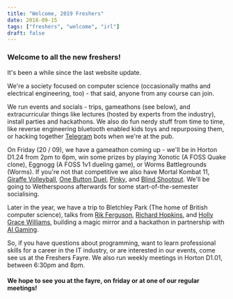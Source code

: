 ```yaml
---
title: "Welcome, 2019 Freshers"
date: 2018-09-15
tags: ["freshers", "welcome", "irl"]
draft: false
---
```


### Welcome to all the new freshers!

It's been a while since the last website update.

We're a society focused on computer science (occasionally maths and electrical engineering, too) - that said, anyone from any course can join.

We run events and socials - trips, gameathons (see below), and extracurricular things like lectures (hosted by experts from the industry), install parties and hackathons. We also do fun nerdy stuff from time to time, like reverse engineering bluetooth enabled kids toys and repurposing them, or hacking together [Telegram](https://telegram.org/) bots when we're at the pub.

On Friday (20 / 09), we have a gameathon coming up - we'll be in Horton D1.24 from 2pm to 6pm, win some prizes by playing Xonotic (A FOSS Quake clone), Eggnogg (A FOSS 1v1 dueling game), or Worms Battlegrounds (Worms). If you're not that competitive we also have Mortal Kombat 11, [Giraffe Volleyball](https://sandwichpuissant.itch.io/giraffes-volleyball-championship-2016), [One Button Duel](https://seansleblanc.itch.io/one-button-duel), [Pinky](https://omich.itch.io/pinky), and [Blind Shootout](https://glimaleite.itch.io/blind-shootout). We'll be going to Wetherspoons afterwards for some start-of-the-semester socialising.

Later in the year, we have a trip to Bletchley Park (The home of British computer science), talks from [Rik Ferguson](https://www.infosecurityeurope.com/en/Contributors/585619/Rik-Ferguson), [Richard Hopkins](https://researcher.watson.ibm.com/researcher/view.php?person=uk-richard.hopkins), and [Holly Grace Williams](https://www.infosecurityeurope.com/en/Contributors/8137732/Holly-Grace-Williams), building a magic mirror and a hackathon in partnership with [AI Gaming](https://www.aigaming.com/).

So, if you have questions about programming, want to learn professional skills for a career in the IT industry, or are interested in our events, come see us at the Freshers Fayre. We also run weekly meetings in Horton D1.01, between 6:30pm and 8pm.

#### We hope to see you at the fayre, on friday or at one of our regular meetings!
